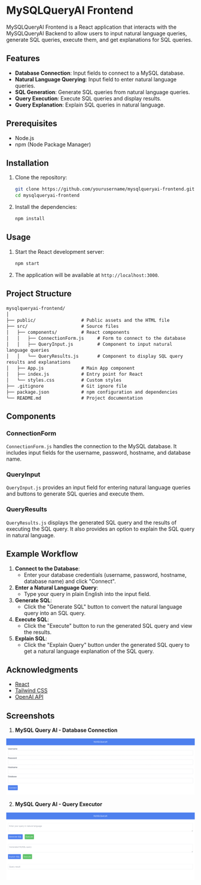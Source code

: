 
# MySQLQueryAI Frontend

MySQLQueryAI Frontend is a React application that interacts with the MySQLQueryAI Backend to allow users to input natural language queries, generate SQL queries, execute them, and get explanations for SQL queries.

## Features

- **Database Connection**: Input fields to connect to a MySQL database.
- **Natural Language Querying**: Input field to enter natural language queries.
- **SQL Generation**: Generate SQL queries from natural language queries.
- **Query Execution**: Execute SQL queries and display results.
- **Query Explanation**: Explain SQL queries in natural language.

## Prerequisites

- Node.js
- npm (Node Package Manager)

## Installation

1. Clone the repository:
    ```sh
    git clone https://github.com/yourusername/mysqlqueryai-frontend.git
    cd mysqlqueryai-frontend
    ```

2. Install the dependencies:
    ```sh
    npm install
    ```

## Usage

1. Start the React development server:
    ```sh
    npm start
    ```

2. The application will be available at `http://localhost:3000`.

## Project Structure

```
mysqlqueryai-frontend/
│
├── public/                 # Public assets and the HTML file
├── src/                    # Source files
│   ├── components/         # React components
│   │   ├── ConnectionForm.js     # Form to connect to the database
│   │   ├── QueryInput.js         # Component to input natural language queries
│   │   └── QueryResults.js       # Component to display SQL query results and explanations
│   ├── App.js              # Main App component
│   ├── index.js            # Entry point for React
│   └── styles.css          # Custom styles
├── .gitignore              # Git ignore file
├── package.json            # npm configuration and dependencies
└── README.md               # Project documentation
```

## Components

### ConnectionForm

`ConnectionForm.js` handles the connection to the MySQL database. It includes input fields for the username, password, hostname, and database name.

### QueryInput

`QueryInput.js` provides an input field for entering natural language queries and buttons to generate SQL queries and execute them.

### QueryResults

`QueryResults.js` displays the generated SQL query and the results of executing the SQL query. It also provides an option to explain the SQL query in natural language.

## Example Workflow

1. **Connect to the Database**:
    - Enter your database credentials (username, password, hostname, database name) and click "Connect".
2. **Enter a Natural Language Query**:
    - Type your query in plain English into the input field.
3. **Generate SQL**:
    - Click the "Generate SQL" button to convert the natural language query into an SQL query.
4. **Execute SQL**:
    - Click the "Execute" button to run the generated SQL query and view the results.
5. **Explain SQL**:
    - Click the "Explain Query" button under the generated SQL query to get a natural language explanation of the SQL query.

## Acknowledgments

- [React](https://reactjs.org/)
- [Tailwind CSS](https://tailwindcss.com/)
- [OpenAI API](https://beta.openai.com/docs/)

## Screenshots

1. **MySQL Query AI - Database Connection**

![Screenshot of the application](https://github.com/arunkuruvila275/MySQLQueryAI-Frontend/blob/master/pictures/FrontEnd%201.png)

2. **MySQL Query AI - Query Executor**

![Screenshot of the application](https://github.com/arunkuruvila275/MySQLQueryAI-Frontend/blob/master/pictures/FrontEnd%202.png)


